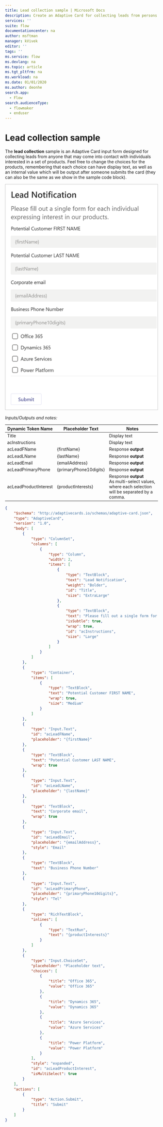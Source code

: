 ```yaml
---
title: Lead collection sample | Microsoft Docs
description: Create an Adaptive Card for collecting leads from persons interested in a set of products.
services: ''
suite: flow
documentationcenter: na
author: msftman
manager: kVivek
editor: ''
tags: ''
ms.service: flow
ms.devlang: na
ms.topic: article
ms.tgt_pltfrm: na
ms.workload: na
ms.date: 01/01/2020
ms.author: deonhe
search.app: 
  - Flow
search.audienceType: 
  - flowmaker
  - enduser
---
```

# Lead collection sample

The **lead collection** sample is an Adaptive Card input form designed for collecting leads from anyone that may come into contact with individuals interested in a set of products. Feel free to change the choices for the products, remembering that each choice can have display text, as well as an internal value which will be output after someone submits the card (they can also be the same as we show in the sample code block).

![Lead notification](media/adaptive-cards/lead-notification.png)

*Inputs/Outputs and notes:*

| Dynamic Token Name    | Placeholder Text       | Notes                                                                                       |
|-----------------------|------------------------|--------------------------------------|
| Title                 |                        | Display text                                                                                  |
| acInstructions        |                        | Display text                                                                                  |
| acLeadFName           | {firstName}            | Response **output**                                                                           |
| acLeadLName           | {lastName}             | Response **output**                                                                           |
| acLeadEmail           | {emailAddress}         | Response **output**                                                                           |
| acLeadPrimaryPhone    | {primaryPhone10digits} | Response **output**                                                                           |
| acLeadProductInterest | {productInterests}     | Response **output**  <br>As multi-select values, where each selection will be separated by a comma.                                                                         |

``` json
{
    "$schema": "http://adaptivecards.io/schemas/adaptive-card.json",
    "type": "AdaptiveCard",
    "version": "1.0",
    "body": [
        {
            "type": "ColumnSet",
            "columns": [
                {
                    "type": "Column",
                    "width": 2,
                    "items": [
                        {
                            "type": "TextBlock",
                            "text": "Lead Notification",
                            "weight": "Bolder",
                            "id": "Title",
                            "size": "ExtraLarge"
                        },
                        {
                            "type": "TextBlock",
                            "text": "Please fill out a single form for each individual expressing interest in our products. ",
                            "isSubtle": true,
                            "wrap": true,
                            "id": "acInstructions",
                            "size": "Large"
                        }
                    ]
                }
            ]
        },
        {
            "type": "Container",
            "items": [
                {
                    "type": "TextBlock",
                    "text": "Potential Customer FIRST NAME",
                    "wrap": true,
                    "size": "Medium"
                }
            ]
        },
        {
            "type": "Input.Text",
            "id": "acLeadFName",
            "placeholder": "{firstName}"
        },
        {
            "type": "TextBlock",
            "text": "Potential Customer LAST NAME",
            "wrap": true
        },
        {
            "type": "Input.Text",
            "id": "acLeadLName",
            "placeholder": "{lastName}"
        },
        {
            "type": "TextBlock",
            "text": "Corporate email",
            "wrap": true
        },
        {
            "type": "Input.Text",
            "id": "acLeadEmail",
            "placeholder": "{emailAddress}",
            "style": "Email"
        },
        {
            "type": "TextBlock",
            "text": "Business Phone Number"
        },
        {
            "type": "Input.Text",
            "id": "acLeadPrimaryPhone",
            "placeholder": "{primaryPhone10digits}",
            "style": "Tel"
        },
        {
            "type": "RichTextBlock",
            "inlines": [
                {
                    "type": "TextRun",
                    "text": "{productInterests}"
                }
            ]
        },
        {
            "type": "Input.ChoiceSet",
            "placeholder": "Placeholder text",
            "choices": [
                {
                    "title": "Office 365",
                    "value": "Office 365"
                },
                {
                    "title": "Dynamics 365",
                    "value": "Dynamics 365"
                },
                {
                    "title": "Azure Services",
                    "value": "Azure Services"
                },
                {
                    "title": "Power Platform",
                    "value": "Power Platform"
                }
            ],
            "style": "expanded",
            "id": "acLeadProductInterest",
            "isMultiSelect": true
        }
    ],
    "actions": [
        {
            "type": "Action.Submit",
            "title": "Submit"
        }
    ]
}
```


